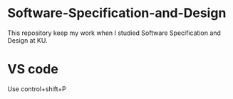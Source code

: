 # Software-Specification-and-Design
This repository keep my work when I studied Software Specification and Design at KU.

# VS code
Use control+shift+P
